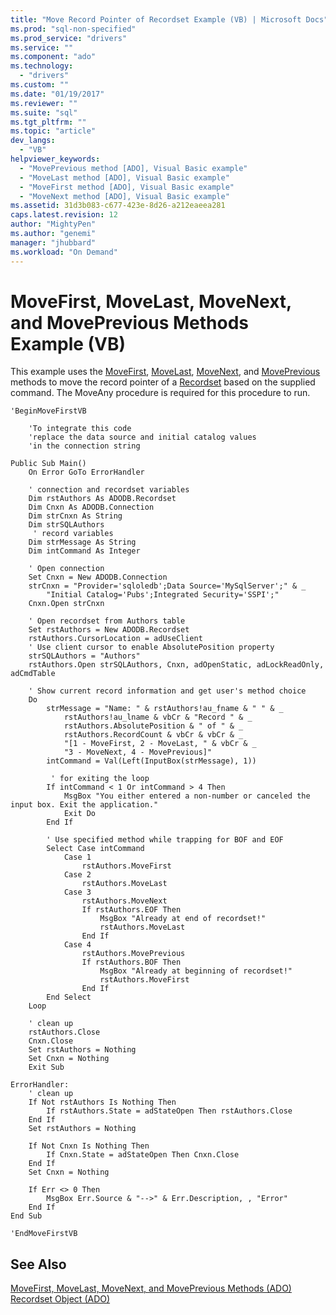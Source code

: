 ```yaml
---
title: "Move Record Pointer of Recordset Example (VB) | Microsoft Docs"
ms.prod: "sql-non-specified"
ms.prod_service: "drivers"
ms.service: ""
ms.component: "ado"
ms.technology:
  - "drivers"
ms.custom: ""
ms.date: "01/19/2017"
ms.reviewer: ""
ms.suite: "sql"
ms.tgt_pltfrm: ""
ms.topic: "article"
dev_langs: 
  - "VB"
helpviewer_keywords: 
  - "MovePrevious method [ADO], Visual Basic example"
  - "MoveLast method [ADO], Visual Basic example"
  - "MoveFirst method [ADO], Visual Basic example"
  - "MoveNext method [ADO], Visual Basic example"
ms.assetid: 31d3b083-c677-423e-8d26-a212eaeea281
caps.latest.revision: 12
author: "MightyPen"
ms.author: "genemi"
manager: "jhubbard"
ms.workload: "On Demand"
---
```

# MoveFirst, MoveLast, MoveNext, and MovePrevious Methods Example (VB)
This example uses the [MoveFirst](../../../ado/reference/ado-api/movefirst-movelast-movenext-and-moveprevious-methods-ado.md), [MoveLast](../../../ado/reference/ado-api/movefirst-movelast-movenext-and-moveprevious-methods-ado.md), [MoveNext](../../../ado/reference/ado-api/movefirst-movelast-movenext-and-moveprevious-methods-ado.md), and [MovePrevious](../../../ado/reference/ado-api/movefirst-movelast-movenext-and-moveprevious-methods-ado.md) methods to move the record pointer of a [Recordset](../../../ado/reference/ado-api/recordset-object-ado.md) based on the supplied command. The MoveAny procedure is required for this procedure to run.  
  
```  
'BeginMoveFirstVB  
  
    'To integrate this code  
    'replace the data source and initial catalog values  
    'in the connection string  
  
Public Sub Main()  
    On Error GoTo ErrorHandler  
  
    ' connection and recordset variables  
    Dim rstAuthors As ADODB.Recordset  
    Dim Cnxn As ADODB.Connection  
    Dim strCnxn As String  
    Dim strSQLAuthors  
     ' record variables  
    Dim strMessage As String  
    Dim intCommand As Integer  
  
    ' Open connection  
    Set Cnxn = New ADODB.Connection  
    strCnxn = "Provider='sqloledb';Data Source='MySqlServer';" & _  
        "Initial Catalog='Pubs';Integrated Security='SSPI';"  
    Cnxn.Open strCnxn  
  
    ' Open recordset from Authors table  
    Set rstAuthors = New ADODB.Recordset  
    rstAuthors.CursorLocation = adUseClient  
    ' Use client cursor to enable AbsolutePosition property  
    strSQLAuthors = "Authors"  
    rstAuthors.Open strSQLAuthors, Cnxn, adOpenStatic, adLockReadOnly, adCmdTable  
  
    ' Show current record information and get user's method choice  
    Do  
        strMessage = "Name: " & rstAuthors!au_fname & " " & _  
            rstAuthors!au_lname & vbCr & "Record " & _  
            rstAuthors.AbsolutePosition & " of " & _  
            rstAuthors.RecordCount & vbCr & vbCr & _  
            "[1 - MoveFirst, 2 - MoveLast, " & vbCr & _  
            "3 - MoveNext, 4 - MovePrevious]"  
        intCommand = Val(Left(InputBox(strMessage), 1))  
  
         ' for exiting the loop  
        If intCommand < 1 Or intCommand > 4 Then  
            MsgBox "You either entered a non-number or canceled the input box. Exit the application."  
            Exit Do  
        End If  
  
        ' Use specified method while trapping for BOF and EOF  
        Select Case intCommand  
            Case 1  
                rstAuthors.MoveFirst  
            Case 2  
                rstAuthors.MoveLast  
            Case 3  
                rstAuthors.MoveNext  
                If rstAuthors.EOF Then  
                    MsgBox "Already at end of recordset!"  
                    rstAuthors.MoveLast  
                End If  
            Case 4  
                rstAuthors.MovePrevious  
                If rstAuthors.BOF Then  
                    MsgBox "Already at beginning of recordset!"  
                    rstAuthors.MoveFirst  
                End If  
        End Select  
    Loop  
  
    ' clean up  
    rstAuthors.Close  
    Cnxn.Close  
    Set rstAuthors = Nothing  
    Set Cnxn = Nothing  
    Exit Sub  
  
ErrorHandler:  
    ' clean up  
    If Not rstAuthors Is Nothing Then  
        If rstAuthors.State = adStateOpen Then rstAuthors.Close  
    End If  
    Set rstAuthors = Nothing  
  
    If Not Cnxn Is Nothing Then  
        If Cnxn.State = adStateOpen Then Cnxn.Close  
    End If  
    Set Cnxn = Nothing  
  
    If Err <> 0 Then  
        MsgBox Err.Source & "-->" & Err.Description, , "Error"  
    End If  
End Sub  
  
'EndMoveFirstVB  
```  
  
## See Also  
 [MoveFirst, MoveLast, MoveNext, and MovePrevious Methods (ADO)](../../../ado/reference/ado-api/movefirst-movelast-movenext-and-moveprevious-methods-ado.md)   
 [Recordset Object (ADO)](../../../ado/reference/ado-api/recordset-object-ado.md)
